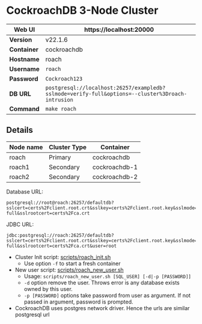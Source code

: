 # CockroachDB 3-Node Cluster

| **Web UI** | https://localhost:20000 |
|--|--|
| **Version** | v22.1.6 |
| **Container** | cockroachdb |
| **Hostname** | roach |
| **Username** | `roach` |
| **Password** | `Cockroach123` |
| **DB URL** | `postgresql://localhost:26257/exampledb?sslmode=verify-full&options=--cluster%3Droach-intrusion` |
| **Command** | `make roach` |

## Details

| Node name | Cluster Type | Container |
|--|--|--|
| roach | Primary | cockroachdb |
| roach1 | Secondary | cockroachdb-1 |
| roach2 | Secondary | cockroachdb-2 |

 Database URL: 
 ```
 postgresql://root@roach:26257/defaultdb?sslcert=certs%2Fclient.root.crt&sslkey=certs%2Fclient.root.key&sslmode=verify-full&sslrootcert=certs%2Fca.crt
 ```
 
 JDBC URL: 
 ```
 jdbc:postgresql://roach:26257/defaultdb?sslcert=certs%2Fclient.root.crt&sslkey=certs%2Fclient.root.key&sslmode=verify-full&sslrootcert=certs%2Fca.crt&user=root
 ```
  * Cluster Init script: [scripts/roach_init.sh](scripts/roach_init.sh)
    * Use option `-f` to start a fresh container
  * New user script: [scripts/roach_new_user.sh](scripts/roach_new_user.sh)
    * Usage: `scripts/roach_new_user.sh [SQL_USER] [-d|-p [PASSWORD]]`
    * `-d` option remove the user. Throws error is any database exists owned by this user.
    * `-p [PASSWORD]` options take password from user as argument. If not passed in argument, password is prompted.
  * CockroachDB uses postgres network driver. Hence the urls are similar postgresql url
